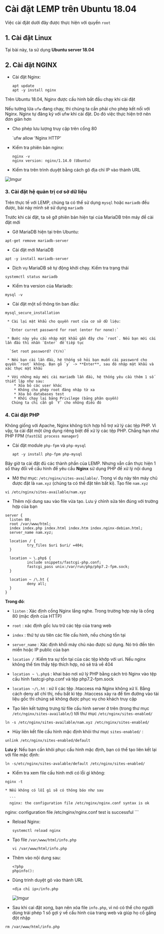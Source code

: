 # Cài đặt LEMP trên Ubuntu 18.04
Việc cài đjăt dưới đây được thực hiện với quyền `root`
## 1. Cài đặt Linux
Tại bài này, ta sử dụng **Ubuntu server 18.04**
## 2. Cài đặt NGINX
  * Cài đặt Nginx:
    ```
    apt update
    apt -y install nginx
    ```

Trên Ubuntu 18.04, Nginx được cấu hình bắt đầu chạy khi cài đặt

Nếu tường lửa `ufw` đang chạy, thì chúng ta cần phải cho phép kết nối với Nginx. Nginx tự đăng ký với ufw khi cài đặt. Do đó việc thực hiện trở nên đơn giản hơn
  
  * Cho phép lưu lượng truy cập trên cổng 80
    
    `ufw allow 'Nginx HTTP'

  * Kiểm tra phiên bản nginx:
    ```
    nginx -v
    nginx version: nginx/1.14.0 (Ubuntu)
    ```

  * Kiểm tra trên trình duyệt bằng cách gõ địa chỉ IP vào thành URL

  ![Imgur](https://i.imgur.com/LwoX6F5.png)

### 3. Cài đặt hệ quản trị cơ sở dữ liệu
Trên thực tế với LEMP, chúng ta có thể sử dụng `mysql` hoặc `mariadb` đều được, bài này mình sẽ sử dụng `mariadb`

Trước khi cài đặt, ta sẽ gỡ phiên bản hiện tại của MariaDB trên máy để cài đặt mới
  * Gỡ MariaDB hiện tại trên Ubuntu:
   
   `apt-get remove mariadb-server`

  * Cài đặt mới MariaDB
   
   `apt -y install mariadb-server`

  * Dịch vụ MariaDB sẽ tự động khởi chạy. Kiểm tra trạng thái 
   
   `systemctl status mariadb`

  * Kiểm tra version của Mariadb:

   `mysql -v`

  * Cài đặt một số thông tin ban đầu:
   
   `mysql_secure_installation`

     * Cài lại mật khẩu cho quyền root của cơ sở dữ liệu:
      
      `Enter curret password for root (enter for none):`

     * Bước này yêu cầu nhập mật khẩu gần đây cho `root`. Nếu bạn mới cài lần đầu thì nhần `Enter` để tiếp tục 

      `Set root password? (Y/n)`

     * Nếu bạn cài lần đầu, hệ thống sẽ hỏi bạn muốn cài password cho quyền `root` không. Bạn gõ `y` -> **Enter**, sau đó nhập mật khẩu và xác thực mật khẩu

     * Với những máy mới cài mariadb lần đầu, hệ thống yêu cầu thêm 1 số thiết lập như sau:
        * Xóa bỏ các user khác
        * Không cho phép root đăng nhập từ xa
        * Xóa bỏ databases test
        * Khởi chạy lại bảng Privilege (bảng phân quyền)
       Chúng ta chỉ cần gõ `Y` cho những điều đó

### 4. Cài đặt PHP
Không giống với Apache, Nginx không tích hợp hỗ trợ xử  lý các tệp PHP. Vì vậy, ta cài đặt một ứng dụng riêng biệt để xử lý các tệp PHP. Chẳng hạn như PHP FPM (`fastCGI process manager`)
  * Cài đặt module `php-fpm` và `php-mysql`

    `apt -y install php-fpm php-mysql`

Bây giờ ta cài đặt đủ các thành phần của LEMP. Nhưng vẫn cần thực hiện 1 số thay đổi về cấu hình để yêu cầu **Nginx** sử dụng PHP để xử lý nội dung
  * Mở thư mục: `/etc/nginx/sites-available/`. Trong ví dụ này tên máy chủ được đặt là `nam.xyz` (chúng ta có thể đặt tên bất kì). Tạo file `nam.xyz`

   `vi /etc/nginx/sites-available/nam.xyz`

  * Thêm nội dung sau vào file vừa tạo. Lưu ý chỉnh sửa tên đúng với trường hợp của bạn

  ```
  server {
    listen 80;
    root /var/www/html;
    index index.php index.html index.htm index.nginx-debian.html;
    server_name nam.xyz;

    location / {
            try_files $uri $uri/ =404;
    }

    location ~ \.php$ {
            include snippets/fastcgi-php.conf;
            fastcgi_pass unix:/var/run/php/php7.2-fpm.sock;
    }

    location ~ /\.ht {
            deny all;
    }
}
  ``` 

**Trong đó**:
  
  * `listen` : Xác định cổng Nginx lắng nghe. Trong trường hợp này là cổng 80 (mặc định của HTTP)
  * `root` : xác định gốc lưu trữ các tệp của trang web 
  * `index` : thứ tự ưu tiên các file cấu hình, nếu chúng tồn tại
  * `server_name` : Xác định khối máy chủ nào được sử dụng. Nó trỏ đến tên miền hoặc IP public của bạn
  * `location /` :Kiểm tra sự tồn tại của các tệp khớp với uri. Nếu nginx không thể tìm thấy tệp thích hợp, nó sẽ trả về 404
  * `location ~ \.php$` : khai báo nơi xử lý PHP bằng cách trỏ Nginx vào tệp cấu hình fastcgi-php.conf và tệp php7.2-fpm.sock
  * `location ~/\.ht` : xử lí các tệp .htaccess mà Nginx không xử lí. Bằng cách deny all chỉ thị, nếu bất kì tệp .htaccess xảy ra để tìm đường vào tài liệu gốc thì chúng sẽ không được phục vụ cho khách truy cập

 * Tạo liên kết tượng trưng từ file cấu hình server ở trên (trong thư mục `/etc/nginx/sites-available/`) tới thư mục `/etc/nginx/sites-enabled/`

  `ln -s /etc/nginx/sites-available/nam.xyz /etc/nginx/sites-enabled/`

 * Hủy liên kết file cấu hình mặc định khỏi thư mục `sites-enabled/` :

  `unlink /etc/nginx/sites-enabled/default`
 
  **Lưu ý**: Nếu bạn cần khôi phục cấu hình mặc định, bạn có thể tạo liên kết lại với file mặc định:

   `ln -s/etc/nginx/sites-avalable/default /etc/nginx/sites-enabled/`

 * Kiểm tra xem file cấu hình mới có lỗi gì không:

  `nginx -t`
    
    * Nếu không có lỗi gì sẽ có thông báo như sau
    
      ```
      nginx: the configuration file /etc/nginx/nginx.conf syntax is ok
nginx: configuration file /etc/nginx/nginx.conf test is successful
       ```

 * Reload Nginx:
  
   `systemctl reload nginx`

 * Tạo file `/var/www/html/info.php`
   
   `vi /var/www/html/info.php`

 * Thêm vào nội dung sau:
   ```
   <?php
   phpinfo():
   ```

 * Dùng trinh duyệt gõ vào thành URL
   
   `<địa chỉ ip>/info.php`

   ![Imgur](https://i.imgur.com/l9ldtIC.png)

 * Sau khi caì đặt xong, bạn nên xóa file `info.php`, vì nó có thể cho người dùng trái phép 1 số gợi ý về cấu hình của trang web và giúp họ cố gắng đột nhập

  `rm /var/www/html/info.php`

